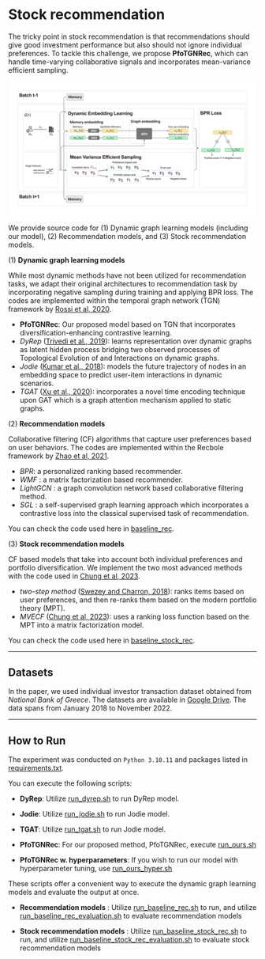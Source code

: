 # Stock recommendation

The tricky point in stock recommendation is that recommendations should give good investment performance but also should not ignore individual preferences. To tackle this challenge, we propose **PfoTGNRec**, which can handle time-varying collaborative signals and incorporates mean-variance efficient sampling. 

![model](assets/model.png)

We provide source code for (1) Dynamic graph learning models (including our model), (2) Recommendation models, and (3) Stock recommendation models.  

(1) **Dynamic graph learning models**

While most dynamic methods have not been utilized for recommendation tasks, we adapt their original architectures to recommendation task by incorporating negative sampling during training and applying BPR loss. The codes are implemented within the temporal graph network (TGN) framework by [Rossi et al, 2020](https://github.com/twitter-research/tgn). 

* **PfoTGNRec**: Our proposed model based on TGN that incorporates diversification-enhancing contrastive learning.
* *DyRep* ([Trivedi et al., 2019](https://openreview.net/forum?id=HyePrhR5KX)): learns representation over dynamic graphs as latent hidden process bridging two observed processes of Topological Evolution of and Interactions on dynamic graphs.
* *Jodie* ([Kumar et al., 2018](https://arxiv.org/abs/1908.01207)): models the future trajectory of nodes in an embedding space to predict user-item interactions in dynamic scenarios. 
* *TGAT* ([Xu et al., 2020](https://arxiv.org/abs/2002.07962)): incorporates a novel time encoding technique upon GAT which is a graph attention mechanism applied to static graphs. 

(2) **Recommendation models**

Collaborative filtering (CF) algorithms that capture user preferences based on user behaviors. The codes are implemented within the Recbole framework by [Zhao et al, 2021](https://github.com/RUCAIBox/RecBole).

* *BPR*: a personalized ranking based recommender.
* *WMF* : a matrix factorization based recommender.
* *LightGCN* : a graph convolution network based collaborative filtering method.
* *SGL* : a self-supervised graph learning approach which incorporates a contrastive loss into the classical supervised task of recommendation.

You can check the code used here in [baseline_rec](https://github.com/youngandbin/ICAIF2024/tree/main/baseline_rec).


(3) **Stock recommendation models**

CF based models that take into account both individual preferences and portfolio diversification. We implement the two most advanced methods with the code used in [Chung et al, 2023](https://arxiv.org/abs/2306.06590).

- *two-step method* ([Swezey and Charron, 2018](https://arxiv.org/abs/2103.07768)): ranks items based on user preferences, and then re-ranks them based on the modern portfolio theory (MPT).
- *MVECF* ([Chung et al, 2023](https://arxiv.org/abs/2306.06590)): uses a ranking loss function based on the MPT into a matrix factorization model.

You can check the code used here in [baseline_stock_rec](https://github.com/youngandbin/ICAIF2024/tree/main/baseline_stock_rec).

- - -

## Datasets

In the paper, we used individual investor transaction dataset obtained from *National Bank of Greece*. The datasets are available in [Google Drive](https://drive.google.com/drive/folders/1rvFOCIua8FJ3qAC1QViMSwp1epzwrwAy?usp=sharing). The data spans from January 2018 to November 2022. 

- - -

## How to Run

The experiment was conducted on `Python 3.10.11` and packages listed in [requirements.txt](https://github.com/youngandbin/ICAIF2024/blob/main/requirements.txt).

You can execute the following scripts:

* **DyRep**: Utilize [run_dyrep.sh](https://github.com/youngandbin/ICAIF2024/blob/main/run/run_dyrep.sh) to run DyRep model.

* **Jodie**: Utilize [run_jodie.sh](https://github.com/youngandbin/ICAIF2024/blob/main/run/run_jodie.sh) to run Jodie model.

* **TGAT**: Utilize [run_tgat.sh](https://github.com/youngandbin/ICAIF2024/blob/main/run/run_tgat.sh) to run Jodie model.

* **PfoTGNRec**: For our proposed method, PfoTGNRec, execute [run_ours.sh](https://github.com/youngandbin/ICAIF2024/blob/main/run/run_ours.sh)

* **PfoTGNRec w. hyperparameters**: If you wish to run our model with hyperparameter tuning, use [run_ours_hyper.sh](https://github.com/youngandbin/ICAIF2024/blob/main/run/run_ours_hyper.sh)

These scripts offer a convenient way to execute the dynamic graph learning models and evaluate the output at once. 

* **Recommendation models** : Utilize [run_baseline_rec.sh](https://github.com/youngandbin/ICAIF2024/blob/main/baseline_rec/run_baseline_rec.sh) to run, and utilize [run_baseline_rec_evaluation.sh](https://github.com/youngandbin/ICAIF2024/blob/main/baseline_rec/run_baseline_rec_evaluation.sh) to evaluate recommendation models

* **Stock recommendation models** : Utilize [run_baseline_stock_rec.sh](https://github.com/youngandbin/ICAIF2024/blob/main/baseline_stock_rec/run_baseline_stock_rec.sh) to run, and utilize [run_baseline_stock_rec_evaluation.sh](https://github.com/youngandbin/ICAIF2024/blob/main/baseline_stock_rec/run_baseline_stock_rec_evaluation.sh) to evaluate stock recommendation models
